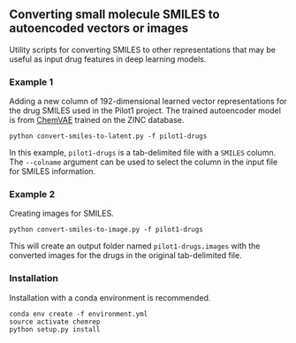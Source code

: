 ## Converting small molecule SMILES to autoencoded vectors or images

Utility scripts for converting SMILES to other representations that may be useful as input drug features in deep learning models.

### Example 1

Adding a new column of 192-dimensional learned vector representations for the drug SMILES used in the Pilot1 project. The trained autoencoder model is from [ChemVAE](https://github.com/aspuru-guzik-group/chemical_vae) trained on the ZINC database.

```
python convert-smiles-to-latent.py -f pilot1-drugs
```

In this example, `pilot1-drugs` is a tab-delimited file with a `SMILES` column. The `--colname` argument can be used to select the column in the input file for SMILES information.

### Example 2

Creating images for SMILES.

```
python convert-smiles-to-image.py -f pilot1-drugs
```

This will create an output folder named `pilot1-drugs.images` with the converted images for the drugs in the original tab-delimited file.

### Installation

Installation with a conda environment is recommended.

```
conda env create -f environment.yml
source activate chemrep
python setup.py install
```
